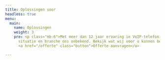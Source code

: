 ```yaml
---
title: Oplossingen voor
headless: true
menu:
  main:
    name: Oplossingen
    weight: 3
    pre: <p class="mb-6">Met meer dan 12 jaar ervaring in VoIP-telefonie is geen enkele
      situatie en branche ons onbekend. Bekijk wat wij voor u kunnen betekenen.</p>
      <a href="/offerte" class="button">Offerte aanvragen</a>

---
```

